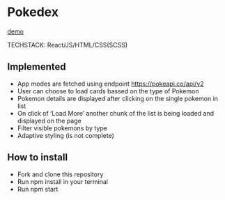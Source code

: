 # Pokedex

[demo](https://nadiyahr.github.io/pokedex/)

TECHSTACK: React/JS/HTML/CSS(SCSS)

## Implemented

- App modes are fetched using endpoint https://pokeapi.co/api/v2
- User can choose to load cards bassed on the type of Pokemon
- Pokemon details are displayed after clicking on the single pokemon in list
- On click of ‘Load More’ another chunk of the list is being loaded and displayed on the page
- Filter visible pokemons by type
- Adaptive styling (is not complete)

## How to install

- Fork and clone this repository
- Run npm install in your terminal
- Run npm start
